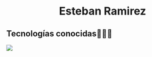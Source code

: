 <h1 align="center">Esteban Ramirez</h1> 


<h2 >Tecnologías conocidas👨🏻‍💻</h2>
<!--tech stack icons-->
<p align="left">
  <a href="https://skillicons.dev">
    <img src="https://skillicons.dev/icons?i=java,mysql,sqlite,git,github,dart,flutter&perline=12" />
  </a>
</p>
<br>

</p>        
<!--- stats (end) -->
